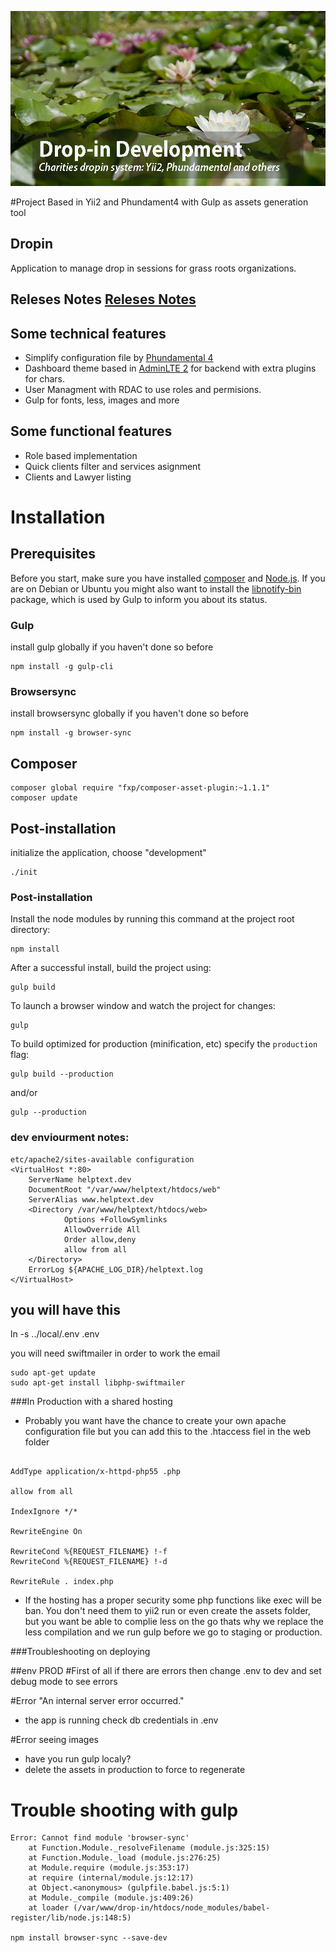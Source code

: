![Yii2, Phundament, dropin, Less and Gulp ](hero.png)

#Project Based in Yii2 and Phundament4 with Gulp as assets generation tool

## Dropin
Application to manage drop in sessions for grass roots organizations.

## Releses Notes [Releses Notes](https://github.com/open-ecommerce/dropin/relese-notes.md)

## Some technical features
- Simplify configuration file by [Phundamental 4](https://github.com/phundament/app)
- Dashboard theme based in [AdminLTE 2](http://almsaeedstudio.com/AdminLTE) for backend with extra plugins for chars.
- User Managment with RDAC to use roles and permisions.
- Gulp for fonts, less, images and more

## Some functional features
- Role based implementation
- Quick clients filter and services asignment
- Clients and Lawyer listing

# Installation
## Prerequisites
Before you start, make sure you have installed [composer](https://getcomposer.org/) and [Node.js](http://nodejs.org/).
If you are on Debian or Ubuntu you might also want to install the [libnotify-bin](https://packages.debian.org/jessie/libnotify-bin) package, which is used by Gulp to inform you about its status.

### Gulp
install gulp globally if you haven't done so before

```
npm install -g gulp-cli
```
### Browsersync
install browsersync globally if you haven't done so before

```
npm install -g browser-sync
```
## Composer
```
composer global require "fxp/composer-asset-plugin:~1.1.1"
composer update
```

## Post-installation

initialize the application, choose "development"
```
./init
```

### Post-installation
Install the node modules by running this command at the project root directory:
```
npm install
```
After a successful install, build the project using:
```
gulp build
```

To launch a browser window and watch the project for changes:
~~~
gulp
~~~

To build optimized for production (minification, etc) specify the `production` flag:

~~~
gulp build --production
~~~
and/or
~~~
gulp --production
~~~


### dev enviourment notes:
```
etc/apache2/sites-available configuration
<VirtualHost *:80>
    ServerName helptext.dev
    DocumentRoot "/var/www/helptext/htdocs/web"
    ServerAlias www.helptext.dev
    <Directory /var/www/helptext/htdocs/web>
            Options +FollowSymlinks
            AllowOverride All
            Order allow,deny
            allow from all
    </Directory>
    ErrorLog ${APACHE_LOG_DIR}/helptext.log
</VirtualHost>
```

## you will have this
ln -s ../local/.env .env



you will need swiftmailer in order to work the email
```
sudo apt-get update
sudo apt-get install libphp-swiftmailer
```

###In Production with a shared hosting
- Probably you want have the chance to create your own apache configuration file but you can add this to the .htaccess fiel in the web folder

```

AddType application/x-httpd-php55 .php

allow from all

IndexIgnore */*

RewriteEngine On

RewriteCond %{REQUEST_FILENAME} !-f
RewriteCond %{REQUEST_FILENAME} !-d

RewriteRule . index.php

```

- If the hosting has a proper security some php functions like exec will be ban.
You don't need them to yii2 run or even create the assets folder, but you want be able to complie less on the go thats why we replace the less compilation and we run gulp before we go to staging or production.

###Troubleshooting on deploying

##env PROD
#First of all if there are errors then change .env to dev and set debug mode to see errors

#Error "An internal server error occurred."
- the app is running check db credentials in .env

#Error seeing images
- have you run gulp localy?
- delete the assets in production to force to regenerate

# Trouble shooting with gulp

```
Error: Cannot find module 'browser-sync'
    at Function.Module._resolveFilename (module.js:325:15)
    at Function.Module._load (module.js:276:25)
    at Module.require (module.js:353:17)
    at require (internal/module.js:12:17)
    at Object.<anonymous> (gulpfile.babel.js:5:1)
    at Module._compile (module.js:409:26)
    at loader (/var/www/drop-in/htdocs/node_modules/babel-register/lib/node.js:148:5)

npm install browser-sync --save-dev
```
